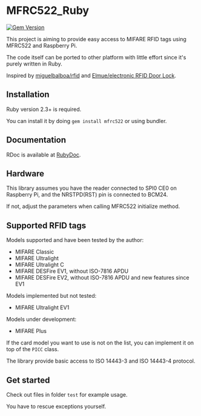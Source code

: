 # MFRC522_Ruby

[![Gem Version](https://badge.fury.io/rb/mfrc522.svg)](https://badge.fury.io/rb/mfrc522)

This project is aiming to provide easy access to MIFARE RFID tags using MFRC522 and Raspberry Pi.

The code itself can be ported to other platform with little effort since it's purely written in Ruby.

Inspired by [miguelbalboa/rfid](https://github.com/miguelbalboa/rfid) and [Elmue/electronic RFID Door Lock](http://www.codeproject.com/Articles/1096861/DIY-electronic-RFID-Door-Lock-with-Battery-Backup).

## Installation

Ruby version 2.3+ is required.

You can install it by doing `gem install mfrc522` or using bundler.

## Documentation

RDoc is available at [RubyDoc](http://www.rubydoc.info/github/atitan/MFRC522_Ruby/master).

## Hardware

This library assumes you have the reader connected to SPI0 CE0 on Raspberry Pi, and the NRSTPD(RST) pin is connected to BCM24.

If not, adjust the parameters when calling MFRC522 initialize method.

## Supported RFID tags

Models supported and have been tested by the author:

*   MIFARE Classic
*   MIFARE Ultralight
*   MIFARE Ultralight C
*   MIFARE DESFire EV1, without ISO-7816 APDU
*   MIFARE DESFire EV2, without ISO-7816 APDU and new features since EV1

Models implemented but not tested:

*   MIFARE Ultralight EV1

Models under development:

*   MIFARE Plus

If the card model you want to use is not on the list, you can implement it on top of the `PICC` class.

The library provide basic access to ISO 14443-3 and ISO 14443-4 protocol.

## Get started

Check out files in folder `test` for example usage.

You have to rescue exceptions yourself.

